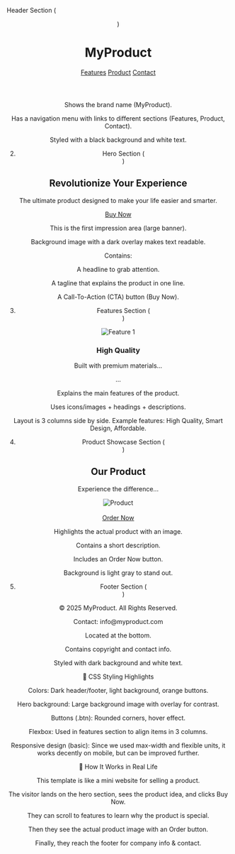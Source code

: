 Header Section (<header>)
<header>
  <h1>MyProduct</h1>
  <nav>
    <a href="#features">Features</a>
    <a href="#product">Product</a>
    <a href="#contact">Contact</a>
  </nav>
</header>


Shows the brand name (MyProduct).

Has a navigation menu with links to different sections (Features, Product, Contact).

Styled with a black background and white text.

2. Hero Section (<section class="hero">)
<section class="hero">
  <h2>Revolutionize Your Experience</h2>
  <p>The ultimate product designed to make your life easier and smarter.</p>
  <a href="#product" class="btn">Buy Now</a>
</section>


This is the first impression area (large banner).

Background image with a dark overlay makes text readable.

Contains:

A headline to grab attention.

A tagline that explains the product in one line.

A Call-To-Action (CTA) button (Buy Now).

3. Features Section (<section id="features">)
<section id="features" class="features">
  <div class="feature">
    <img src="..." alt="Feature 1">
    <h3>High Quality</h3>
    <p>Built with premium materials...</p>
  </div>
  ...
</section>


Explains the main features of the product.

Uses icons/images + headings + descriptions.

Layout is 3 columns side by side.
Example features: High Quality, Smart Design, Affordable.

4. Product Showcase Section (<section id="product">)
<section id="product" class="product">
  <h2>Our Product</h2>
  <p>Experience the difference...</p>
  <img src="..." alt="Product">
  <br><br>
  <a href="#" class="btn">Order Now</a>
</section>


Highlights the actual product with an image.

Contains a short description.

Includes an Order Now button.

Background is light gray to stand out.

5. Footer Section (<footer>)
<footer id="contact">
  <p>&copy; 2025 MyProduct. All Rights Reserved.</p>
  <p>Contact: info@myproduct.com</p>
</footer>


Located at the bottom.

Contains copyright and contact info.

Styled with dark background and white text.

🔹 CSS Styling Highlights

Colors: Dark header/footer, light background, orange buttons.

Hero background: Large background image with overlay for contrast.

Buttons (.btn): Rounded corners, hover effect.

Flexbox: Used in features section to align items in 3 columns.

Responsive design (basic): Since we used max-width and flexible units, it works decently on mobile, but can be improved further.

🔹 How It Works in Real Life

This template is like a mini website for selling a product.

The visitor lands on the hero section, sees the product idea, and clicks Buy Now.

They can scroll to features to learn why the product is special.

Then they see the actual product image with an Order button.

Finally, they reach the footer for company info & contact.


